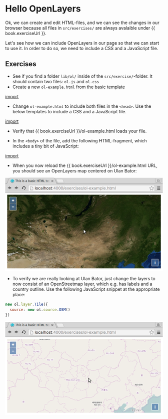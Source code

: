 # Hello OpenLayers

Ok, we can create and edit HTML-files, and we can see the changes in our browser because all files in `src/exercises/` are always avalaible under {{ book.exerciseUrl }}.

Let's see how we can include OpenLayers in our page so that we can start to use it. In order to do so, we need to include a CSS and a JavaScript file.

## Exercises

* See if you find a folder `lib/ol/` inside of the `src/exercise/`-folder. It should contain two files: `ol.js` and `ol.css`
* Create a new `ol-example.html` from the basic template

[import](../snippets/template.html)

* Change `ol-example.html` to include both files in the  `<head>`. Use the below templates to include a CSS and a JavaScript file.

[import](../snippets/include-js-css.html)

* Verify that {{ book.exerciseUrl }}/ol-example.html loads your file.

* In the  `<body>` of the file, add the following HTML-fragment, which includes a tiny bit of JavaScript:

[import](../snippets/simple-map.html)

* When you now reload the {{ book.exerciseUrl }}/ol-example.html URL, you should see an OpenLayers map centered on Ulan Bator:

![A very basic OpenLayers maa](hello-ol.png)

* To verify we are really looking at Ulan Bator, just change the layers to now consist of an OpenStreetmap layer, which e.g. has labels and a country outline. Use the following JavaScript snippet at the appropriate place:

```js
new ol.layer.Tile({
  source: new ol.source.OSM()
})
```

![Say "hi" to the OSM layer](hello-osm.png)
